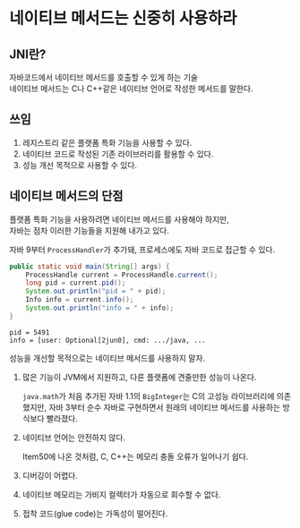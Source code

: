 # 네이티브 메서드는 신중히 사용하라

## JNI란?

자바코드에서 네이티브 메서드를 호출할 수 있게 하는 기술  
네이티브 메서드는 C나 C++같은 네이티브 언어로 작성한 메서드를 말한다.

## 쓰임

1. 레지스트리 같은 플랫폼 특화 기능을 사용할 수 있다.
2. 네이티브 코드로 작성된 기존 라이브러리를 활용할 수 있다.
3. 성능 개선 목적으로 사용할 수 있다.

## 네이티브 메서드의 단점

플랫폼 특화 기능을 사용하려면 네이티브 메서드를 사용해야 하지만,  
자바는 점차 이러한 기능들을 지원해 내가고 있다.

자바 9부터 `ProcessHandler`가 추가돼, 프로세스에도 자바 코드로 접근할 수 있다.

```java
public static void main(String[] args) {
    ProcessHandle current = ProcessHandle.current();
    long pid = current.pid();
    System.out.println("pid = " + pid);
    Info info = current.info();
    System.out.println("info = " + info);
}
```

```text
pid = 5491
info = [user: Optional[2jun0], cmd: .../java, ...
```

성능을 개선할 목적으로는 네이티브 메서드를 사용하지 말자.

1. 많은 기능이 JVM에서 지원하고, 다른 플랫폼에 견줄만한 성능이 나온다.

    `java.math`가 처음 추가된 자바 1.1의 `BigInteger`는 C의 고성능 라이브러리에 의존했지만, 자바 3부터 순수 자바로 구현하면서 원래의 네이티브 메서드를 사용하는 방식보다 빨라졌다.
2. 네이티브 언어는 안전하지 않다.

    Item50에 나온 것처럼, C, C++는 메모리 충돌 오류가 일어나기 쉽다.
3. 디버깅이 어렵다.
4. 네이티브 메모리는 가비지 컬렉터가 자동으로 회수할 수 없다.
5. 접착 코드(glue code)는 가독성이 떨어진다.